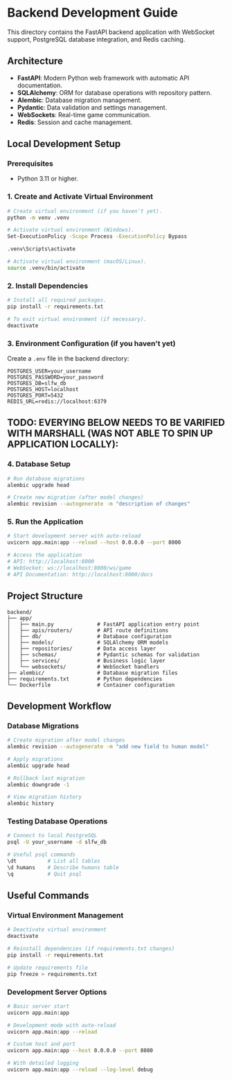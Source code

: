 # Backend Development Guide

This directory contains the FastAPI backend application with WebSocket support, PostgreSQL database integration, and Redis caching.

## Architecture

- **FastAPI**: Modern Python web framework with automatic API documentation.
- **SQLAlchemy**: ORM for database operations with repository pattern.
- **Alembic**: Database migration management.
- **Pydantic**: Data validation and settings management.
- **WebSockets**: Real-time game communication.
- **Redis**: Session and cache management.

## Local Development Setup

### Prerequisites

- Python 3.11 or higher.

### 1. Create and Activate Virtual Environment

```bash
# Create virtual environment (if you haven't yet).
python -m venv .venv

# Activate virtual environment (Windows).
Set-ExecutionPolicy -Scope Process -ExecutionPolicy Bypass

.venv\Scripts\activate

# Activate virtual environment (macOS/Linux).
source .venv/bin/activate
```

### 2. Install Dependencies

```bash
# Install all required packages.
pip install -r requirements.txt
```

```bash
# To exit virtual environment (if necessary).
deactivate
```

### 3. Environment Configuration (if you haven't yet)

Create a `.env` file in the backend directory:

```env
POSTGRES_USER=your_username
POSTGRES_PASSWORD=your_password
POSTGRES_DB=slfw_db
POSTGRES_HOST=localhost
POSTGRES_PORT=5432
REDIS_URL=redis://localhost:6379
```

## TODO: EVERYING BELOW NEEDS TO BE VARIFIED WITH MARSHALL (WAS NOT ABLE TO SPIN UP APPLICATION LOCALLY):

### 4. Database Setup

```bash
# Run database migrations
alembic upgrade head

# Create new migration (after model changes)
alembic revision --autogenerate -m "description of changes"
```

### 5. Run the Application

```bash
# Start development server with auto-reload
uvicorn app.main:app --reload --host 0.0.0.0 --port 8000

# Access the application
# API: http://localhost:8000
# WebSocket: ws://localhost:8000/ws/game
# API Documentation: http://localhost:8000/docs
```

## Project Structure

```
backend/
├── app/
│   ├── main.py              # FastAPI application entry point
│   ├── apis/routers/        # API route definitions
│   ├── db/                  # Database configuration
│   ├── models/              # SQLAlchemy ORM models
│   ├── repositories/        # Data access layer
│   ├── schemas/             # Pydantic schemas for validation
│   ├── services/            # Business logic layer
│   └── websockets/          # WebSocket handlers
├── alembic/                 # Database migration files
├── requirements.txt         # Python dependencies
└── Dockerfile               # Container configuration
```

## Development Workflow

### Database Migrations

```bash
# Create migration after model changes
alembic revision --autogenerate -m "add new field to human model"

# Apply migrations
alembic upgrade head

# Rollback last migration
alembic downgrade -1

# View migration history
alembic history
```

### Testing Database Operations

```bash
# Connect to local PostgreSQL
psql -U your_username -d slfw_db

# Useful psql commands
\dt          # List all tables
\d humans    # Describe humans table
\q           # Quit psql
```

## Useful Commands

### Virtual Environment Management

```bash
# Deactivate virtual environment
deactivate

# Reinstall dependencies (if requirements.txt changes)
pip install -r requirements.txt

# Update requirements file
pip freeze > requirements.txt
```

### Development Server Options

```bash
# Basic server start
uvicorn app.main:app

# Development mode with auto-reload
uvicorn app.main:app --reload

# Custom host and port
uvicorn app.main:app --host 0.0.0.0 --port 8080

# With detailed logging
uvicorn app.main:app --reload --log-level debug
```
